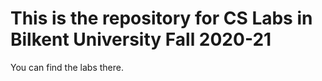 # This is the repository for CS Labs in Bilkent University Fall 2020-21

You can find the labs there.

